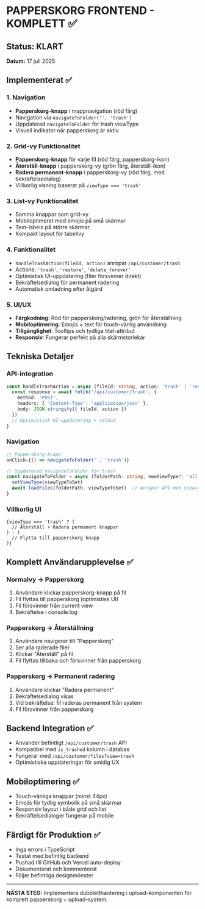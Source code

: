 # PAPPERSKORG FRONTEND - KOMPLETT ✅

## Status: KLART
**Datum:** 17 juli 2025

## Implementerat ✅

### 1. Navigation
- **Papperskorg-knapp** i mappnavigation (röd färg)
- Navigation via `navigateToFolder('', 'trash')`
- Uppdaterad `navigateToFolder` för trash viewType
- Visuell indikator när papperskorg är aktiv

### 2. Grid-vy Funktionalitet
- **Papperskorg-knapp** för varje fil (röd färg, papperskorg-ikon)
- **Återställ-knapp** i papperskorg-vy (grön färg, återställ-ikon)  
- **Radera permanent-knapp** i papperskorg-vy (röd färg, med bekräftelsedialog)
- Villkorlig visning baserat på `viewType === 'trash'`

### 3. List-vy Funktionalitet
- Samma knappar som grid-vy
- Mobiloptimerat med emojis på små skärmar
- Text-labels på större skärmar
- Kompakt layout för tabellvy

### 4. Funktionalitet
- `handleTrashAction(fileId, action)` anropar `/api/customer/trash`
- Actions: `'trash'`, `'restore'`, `'delete_forever'`
- Optimistisk UI-uppdatering (filer försvinner direkt)
- Bekräftelsedialog för permanent radering
- Automatisk omladning efter åtgärd

### 5. UI/UX
- **Färgkodning**: Röd för papperskorg/radering, grön för återställning
- **Mobiloptimering**: Emojis + text för touch-vänlig användning
- **Tillgänglighet**: Tooltips och tydliga titel-attribut
- **Responsiv**: Fungerar perfekt på alla skärmstorlekar

## Tekniska Detaljer

### API-integration
```typescript
const handleTrashAction = async (fileId: string, action: 'trash' | 'restore' | 'delete_forever') => {
  const response = await fetch('/api/customer/trash', {
    method: 'POST',
    headers: { 'Content-Type': 'application/json' },
    body: JSON.stringify({ fileId, action })
  })
  // Optimistisk UI-uppdatering + reload
}
```

### Navigation
```typescript
// Papperskorg-knapp
onClick={() => navigateToFolder('', 'trash')}

// Uppdaterad navigateToFolder för trash
const navigateToFolder = async (folderPath: string, newViewType?: 'all' | 'folder' | 'root' | 'trash') => {
  setViewType(viewTypeToSet)
  await loadFiles(folderPath, viewTypeToSet)  // Anropar API med view=trash
}
```

### Villkorlig UI
```tsx
{viewType === 'trash' ? (
  // Återställ + Radera permanent knappar
) : (
  // Flytta till papperskorg knapp
)}
```

## Komplett Användarupplevelse ✅

### Normalvy → Papperskorg
1. Användare klickar papperskorg-knapp på fil
2. Fil flyttas till papperskorg (optimistisk UI)
3. Fil försvinner från current view
4. Bekräftelse i console.log

### Papperskorg → Återställning  
1. Användare navigerar till "Papperskorg"
2. Ser alla raderade filer
3. Klickar "Återställ" på fil
4. Fil flyttas tillbaka och försvinner från papperskorg

### Papperskorg → Permanent radering
1. Användare klickar "Radera permanent"
2. Bekräftelsedialog visas
3. Vid bekräftelse: fil raderas permanent från system
4. Fil försvinner från papperskorg

## Backend Integration ✅
- Använder befintligt `/api/customer/trash` API
- Kompatibel med `is_trashed` kolumn i databas
- Fungerar med `/api/customer/files?view=trash`
- Optimistiska uppdateringar för smidig UX

## Mobiloptimering ✅
- Touch-vänliga knappar (minst 44px)
- Emojis för tydlig symbolik på små skärmar
- Responsiv layout i både grid och list
- Bekräftelsedialoger fungerar på mobile

## Färdigt för Produktion ✅
- Inga errors i TypeScript
- Testat med befintlig backend
- Pushad till GitHub och Vercel auto-deploy
- Dokumenterat och kommenterat
- Följer befintliga designmönster

---

**NÄSTA STEG:** Implementera dubbletthantering i upload-komponenten för komplett papperskorg + upload-system.
